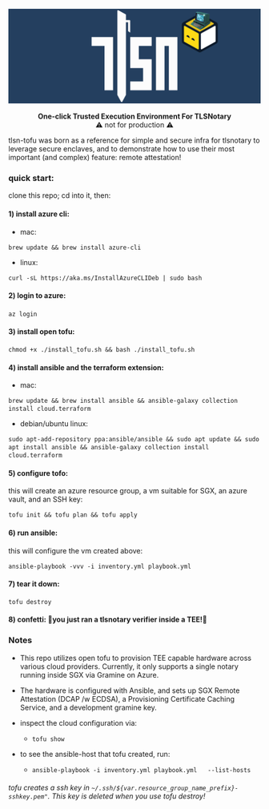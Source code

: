 <p align="center">
    <img src="./tlsn-banner.png" width=1280 />
</p>

<p align="center">
<b>One-click Trusted Execution Environment For TLSNotary</b>
    <br>
    ⚠️ not for production ⚠️ 
</p>  

tlsn-tofu was born as a reference for simple and secure infra for tlsnotary to leverage secure enclaves, and to demonstrate how to use their most important (and complex) feature: remote attestation!

### quick start:

clone this repo; cd into it, then: 
#### 1) install azure cli:
- mac:
```
brew update && brew install azure-cli
```
- linux:
```
curl -sL https://aka.ms/InstallAzureCLIDeb | sudo bash
```

#### 2) login to azure:
 ```az login```
#### 3) install open tofu:

```
chmod +x ./install_tofu.sh && bash ./install_tofu.sh
```

#### 4) install ansible and the terraform extension:
- mac:
```
brew update && brew install ansible && ansible-galaxy collection install cloud.terraform
```
- debian/ubuntu linux:
```
sudo apt-add-repository ppa:ansible/ansible && sudo apt update && sudo apt install ansible && ansible-galaxy collection install cloud.terraform
```

#### 5) configure tofo:
this will create an azure resource group, a vm suitable for SGX, an azure vault, and an SSH key:
```
tofu init && tofu plan && tofu apply
```

#### 6) run ansible:
this will configure the vm created above:
```
ansible-playbook -vvv -i inventory.yml playbook.yml
```

#### 7) tear it down:

```
tofu destroy
```

#### 8) confetti: 🎉you just ran a tlsnotary verifier inside a TEE!🎉

<h3>Notes</h3>

-  This repo utilizes open tofu to provision TEE capable hardware across various cloud providers. Currently, it only supports a single notary running inside SGX via Gramine on Azure. 

-  The hardware is configured with Ansible, and sets up SGX Remote Attestation (DCAP /w ECDSA), a Provisioning Certificate Caching Service, and a development gramine key.

-  inspect the cloud configuration via:
   - ```tofu show```
-  to see the ansible-host that tofu created, run:
   - ```ansible-playbook -i inventory.yml playbook.yml   --list-hosts```

###### tofu creates a ssh key in ```~/.ssh/${var.resource_group_name_prefix}-sshkey.pem"```. This key is deleted when you use tofu destroy!
